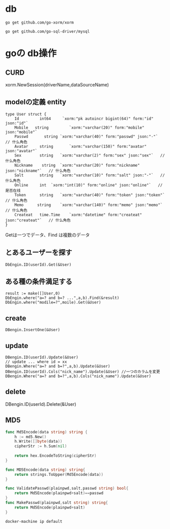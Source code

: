 # db

```text
go get github.com/go-xorm/xorm
```

```text
go get github.com/go-sql-driver/mysql
```


# goの db操作

## CURD
xorm.NewSession(driverName,dataSourceName)
## modelの定義 entity

```text
type User struct {
    Id         int64     `xorm:"pk autoincr bigint(64)" form:"id" json:"id"`
    Mobile   string 		`xorm:"varchar(20)" form:"mobile" json:"mobile"`
    Passwd       string	`xorm:"varchar(40)" form:"passwd" json:"-"`   // 什么角色
    Avatar	   string 		`xorm:"varchar(150)" form:"avatar" json:"avatar"`
    Sex        string	`xorm:"varchar(2)" form:"sex" json:"sex"`   // 什么角色
    Nickname    string	`xorm:"varchar(20)" form:"nickname" json:"nickname"`   // 什么角色
    Salt       string	`xorm:"varchar(10)" form:"salt" json:"-"`   // 什么角色
    Online     int	`xorm:"int(10)" form:"online" json:"online"`   //是否在线
    Token      string	`xorm:"varchar(40)" form:"token" json:"token"`   // 什么角色
    Memo      string	`xorm:"varchar(140)" form:"memo" json:"memo"`   // 什么角色
    Createat   time.Time	`xorm:"datetime" form:"createat" json:"createat"`   // 什么角色
}
```

Getは一つでデータ、Find は複数のデータ

## とあるユーザーを探す
```text
DbEngin.ID(userId).Get(&User)
```

## ある種の条件満足する
```text
result := make([]User,0)
DbEngin.where("a=? and b=? ...",a,b).Find(&result)
DbEngin.where("modile=?",moile).Get(&User)
```

## create
```text
DBengin.InsertOne(&User)
```
## update

```text
DBengin.ID(userId).Update(&User)
// update ... where id = xx
DBengin.Where("a=? and b=?",a,b).Update(&User)
DBengin.ID(userId).Cols("nick_name").Update(&User) //一つのカラムを変更
DBengin.Where("a=? and b=?",a,b).Cols("nick_name").Update(&User)
```

## delete
  DBengin.ID(userId).Delete(&User)

## MD5  

```go
func Md5Encode(data string) string {
	h := md5.New()
	h.Write([]byte(data))
	cipherStr := h.Sum(nil)
	
	return hex.EncodeToString(cipherStr)
}

func MD5Encode(data string) string{
	return strings.ToUpper(Md5Encode(data))
}

func ValidatePasswd(plainpwd,salt,passwd string) bool{
	return Md5Encode(plainpwd+salt)==passwd
}
func MakePasswd(plainpwd,salt string) string{
	return Md5Encode(plainpwd+salt)
}

```
```text
docker-machine ip default
```